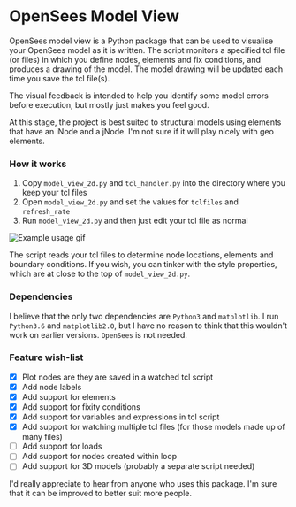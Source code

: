 # OpenSees Model View

OpenSees model view is a Python package that can be used to visualise your OpenSees model as it is written. The script monitors a specified tcl file (or files) in which you define nodes, elements and fix conditions, and produces a drawing of the model. The model drawing will be updated each time you save the tcl file(s).

The visual feedback is intended to help you identify some model errors before execution, but mostly just makes you feel good.

At this stage, the project is best suited to structural models using elements that have an iNode and a jNode. I'm not sure if it will play nicely with geo elements.

### How it works

1. Copy `model_view_2d.py` and `tcl_handler.py` into the directory where you keep your tcl files
2. Open `model_view_2d.py` and set the values for `tclfiles` and `refresh_rate`
3. Run `model_view_2d.py` and then just edit your tcl file as normal

![Example usage gif](https://cloud.githubusercontent.com/assets/22332883/25312657/25d0a1d4-2873-11e7-82f8-ac6cb2522550.gif)

The script reads your tcl files to determine node locations, elements and boundary conditions. If you wish, you can tinker with the style properties, which are at close to the top of `model_view_2d.py`.

### Dependencies

I believe that the only two dependencies are `Python3` and `matplotlib`. I run `Python3.6` and `matplotlib2.0`, but I have no reason to think that this wouldn't work on earlier versions. `OpenSees` is not needed.

### Feature wish-list

- [x] Plot nodes are they are saved in a watched tcl script
- [x] Add node labels
- [x] Add support for elements
- [x] Add support for fixity conditions
- [x] Add support for variables and expressions in tcl script
- [x] Add support for watching multiple tcl files (for those models made up of many files)
- [ ] Add support for loads
- [ ] Add support for nodes created within loop
- [ ] Add support for 3D models (probably a separate script needed)

I'd really appreciate to hear from anyone who uses this package. I'm sure that it can be improved to better suit more people.
